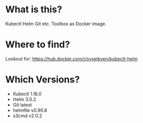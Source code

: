# What is this?
Kubectl Helm Git etc. Toolbox as Docker image.
# Where to find?
Lookout for: https://hub.docker.com/r/syseleven/kubectl-helm
# Which Versions?
* Kubectl 1.16.0
* Helm 3.0.2
* Git latest
* helmfile v0.90.8
* s3cmd v2.0.2
